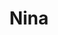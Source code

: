 ---
sw-dress-id: nina
sw-dress-collection-id: dream-away
sw-dress-name: &title Nina
sw-dress-producer: Aria Bride
sw-dress-colors:
  - слонова кост
sw-dress-sizes: от XS до 5XL
sw-dress-modelSize: M, слонова кост
sw-dress-price: 1500
sw-dress-description: &desc |-
  Затворена рокля с дантелена горна част. Грациозният корсаж и дългите ръкави са хармонично съчетани с леко падаща пола от шифон, плавно завършваща с шлейф. Гърбът е украсен с луксозни копчета до талията. Чудесен вариант за елегантен почитател на бохо стила. 
  
  Възможни са леки промени по дизайна.
sw-dress-photos:
  - front
  - back
  - close

title: *title
description: *desc
layout: dress
permalink: /dresses/nina
---